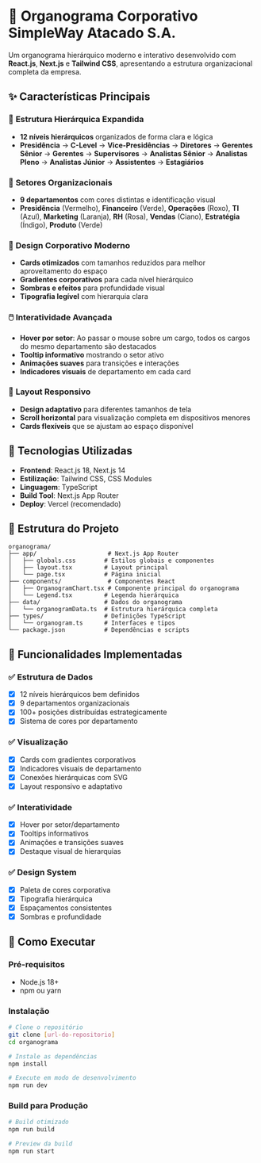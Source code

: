# 🏢 Organograma Corporativo SimpleWay Atacado S.A.

Um organograma hierárquico moderno e interativo desenvolvido com **React.js**, **Next.js** e **Tailwind CSS**, apresentando a estrutura organizacional completa da empresa.

## ✨ Características Principais

### 🎯 **Estrutura Hierárquica Expandida**
- **12 níveis hierárquicos** organizados de forma clara e lógica
- **Presidência** → **C-Level** → **Vice-Presidências** → **Diretores** → **Gerentes Sênior** → **Gerentes** → **Supervisores** → **Analistas Sênior** → **Analistas Pleno** → **Analistas Júnior** → **Assistentes** → **Estagiários**

### 🏢 **Setores Organizacionais**
- **9 departamentos** com cores distintas e identificação visual
- **Presidência** (Vermelho), **Financeiro** (Verde), **Operações** (Roxo), **TI** (Azul), **Marketing** (Laranja), **RH** (Rosa), **Vendas** (Ciano), **Estratégia** (Índigo), **Produto** (Verde)

### 🎨 **Design Corporativo Moderno**
- **Cards otimizados** com tamanhos reduzidos para melhor aproveitamento do espaço
- **Gradientes corporativos** para cada nível hierárquico
- **Sombras e efeitos** para profundidade visual
- **Tipografia legível** com hierarquia clara

### 🖱️ **Interatividade Avançada**
- **Hover por setor**: Ao passar o mouse sobre um cargo, todos os cargos do mesmo departamento são destacados
- **Tooltip informativo** mostrando o setor ativo
- **Animações suaves** para transições e interações
- **Indicadores visuais** de departamento em cada card

### 📱 **Layout Responsivo**
- **Design adaptativo** para diferentes tamanhos de tela
- **Scroll horizontal** para visualização completa em dispositivos menores
- **Cards flexíveis** que se ajustam ao espaço disponível

## 🚀 Tecnologias Utilizadas

- **Frontend**: React.js 18, Next.js 14
- **Estilização**: Tailwind CSS, CSS Modules
- **Linguagem**: TypeScript
- **Build Tool**: Next.js App Router
- **Deploy**: Vercel (recomendado)

## 📁 Estrutura do Projeto

```
organograma/
├── app/                    # Next.js App Router
│   ├── globals.css        # Estilos globais e componentes
│   ├── layout.tsx         # Layout principal
│   └── page.tsx           # Página inicial
├── components/             # Componentes React
│   ├── OrganogramChart.tsx # Componente principal do organograma
│   └── Legend.tsx         # Legenda hierárquica
├── data/                  # Dados do organograma
│   └── organogramData.ts  # Estrutura hierárquica completa
├── types/                 # Definições TypeScript
│   └── organogram.ts      # Interfaces e tipos
└── package.json           # Dependências e scripts
```

## 🎯 Funcionalidades Implementadas

### ✅ **Estrutura de Dados**
- [x] 12 níveis hierárquicos bem definidos
- [x] 9 departamentos organizacionais
- [x] 100+ posições distribuídas estrategicamente
- [x] Sistema de cores por departamento

### ✅ **Visualização**
- [x] Cards com gradientes corporativos
- [x] Indicadores visuais de departamento
- [x] Conexões hierárquicas com SVG
- [x] Layout responsivo e adaptativo

### ✅ **Interatividade**
- [x] Hover por setor/departamento
- [x] Tooltips informativos
- [x] Animações e transições suaves
- [x] Destaque visual de hierarquias

### ✅ **Design System**
- [x] Paleta de cores corporativa
- [x] Tipografia hierárquica
- [x] Espaçamentos consistentes
- [x] Sombras e profundidade

## 🚀 Como Executar

### Pré-requisitos
- Node.js 18+ 
- npm ou yarn

### Instalação
```bash
# Clone o repositório
git clone [url-do-repositorio]
cd organograma

# Instale as dependências
npm install

# Execute em modo de desenvolvimento
npm run dev
```

### Build para Produção
```bash
# Build otimizado
npm run build

# Preview da build
npm run start
```



